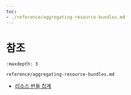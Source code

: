 ```yaml
---
toc:
- ./reference/aggregating-resource-bundles.md
---
```

# 참조

```{toctree}
:maxdepth: 3

reference/aggregating-resource-bundles.md
```

* [리소스 번들 집계](./reference/aggregating-resource-bundles.md)